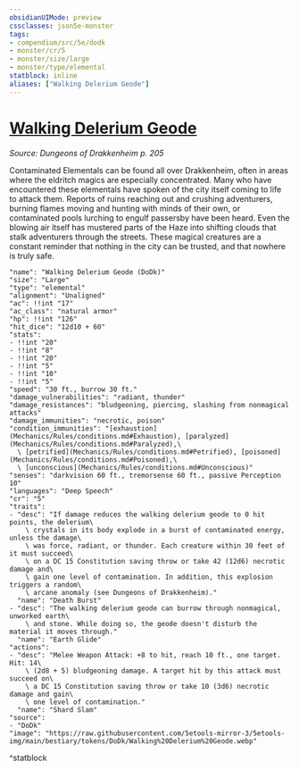 ```yaml
---
obsidianUIMode: preview
cssclasses: json5e-monster
tags:
- compendium/src/5e/dodk
- monster/cr/5
- monster/size/large
- monster/type/elemental
statblock: inline
aliases: ["Walking Delerium Geode"]
---
```

# [Walking Delerium Geode](Mechanics\bestiary\elemental/walking-delerium-geode-dodk.md)
*Source: Dungeons of Drakkenheim p. 205*  

Contaminated Elementals can be found all over Drakkenheim, often in areas where the eldritch magics are especially concentrated. Many who have encountered these elementals have spoken of the city itself coming to life to attack them. Reports of ruins reaching out and crushing adventurers, burning flames moving and hunting with minds of their own, or contaminated pools lurching to engulf passersby have been heard. Even the blowing air itself has mustered parts of the Haze into shifting clouds that stalk adventurers through the streets. These magical creatures are a constant reminder that nothing in the city can be trusted, and that nowhere is truly safe.

```statblock
"name": "Walking Delerium Geode (DoDk)"
"size": "Large"
"type": "elemental"
"alignment": "Unaligned"
"ac": !!int "17"
"ac_class": "natural armor"
"hp": !!int "126"
"hit_dice": "12d10 + 60"
"stats":
- !!int "20"
- !!int "8"
- !!int "20"
- !!int "5"
- !!int "10"
- !!int "5"
"speed": "30 ft., burrow 30 ft."
"damage_vulnerabilities": "radiant, thunder"
"damage_resistances": "bludgeoning, piercing, slashing from nonmagical attacks"
"damage_immunities": "necrotic, poison"
"condition_immunities": "[exhaustion](Mechanics/Rules/conditions.md#Exhaustion), [paralyzed](Mechanics/Rules/conditions.md#Paralyzed),\
  \ [petrified](Mechanics/Rules/conditions.md#Petrified), [poisoned](Mechanics/Rules/conditions.md#Poisoned),\
  \ [unconscious](Mechanics/Rules/conditions.md#Unconscious)"
"senses": "darkvision 60 ft., tremorsense 60 ft., passive Perception 10"
"languages": "Deep Speech"
"cr": "5"
"traits":
- "desc": "If damage reduces the walking delerium geode to 0 hit points, the delerium\
    \ crystals in its body explode in a burst of contaminated energy, unless the damage\
    \ was force, radiant, or thunder. Each creature within 30 feet of it must succeed\
    \ on a DC 15 Constitution saving throw or take 42 (12d6) necrotic damage and\
    \ gain one level of contamination. In addition, this explosion triggers a random\
    \ arcane anomaly (see Dungeons of Drakkenheim)."
  "name": "Death Burst"
- "desc": "The walking delerium geode can burrow through nonmagical, unworked earth\
    \ and stone. While doing so, the geode doesn't disturb the material it moves through."
  "name": "Earth Glide"
"actions":
- "desc": "Melee Weapon Attack: +8 to hit, reach 10 ft., one target. Hit: 14\
    \ (2d8 + 5) bludgeoning damage. A target hit by this attack must succeed on\
    \ a DC 15 Constitution saving throw or take 10 (3d6) necrotic damage and gain\
    \ one level of contamination."
  "name": "Shard Slam"
"source":
- "DoDk"
"image": "https://raw.githubusercontent.com/5etools-mirror-3/5etools-img/main/bestiary/tokens/DoDk/Walking%20Delerium%20Geode.webp"
```
^statblock